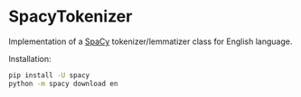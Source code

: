 # SpacyTokenizer

Implementation of a [SpaCy](https://github.com/explosion/spaCy) tokenizer/lemmatizer class for English
language.

Installation:
```bash
pip install -U spacy
python -m spacy download en
```